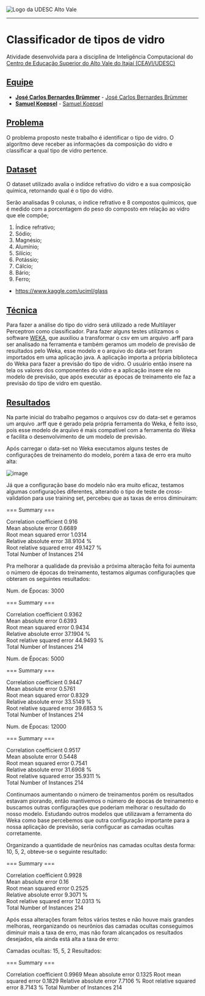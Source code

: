 <!-- Visualizador online: https://stackedit.io/ -->
 ![Logo da UDESC Alto Vale](http://www1.udesc.br/imagens/id_submenu/2019/marca_alto_vale_horizontal_assinatura_rgb_01.jpg)

---

# Classificador de tipos de vidro

Atividade desenvolvida para a disciplina de Inteligência Computacional do [Centro de Educação Superior do Alto Vale do Itajaí (CEAVI/UDESC)](https://www.udesc.br/ceavi)

## [Equipe](#equipe)
 - [**José Carlos Bernardes Brümmer**](mailto:josecarlosb.brummer@gmail.com) - [José Carlos Bernardes Brümmer](https://github.com/jcbebr)
 - [**Samuel Koepsel**](mailto:skoepsel@hotmail.com.br) - [Samuel Koepsel](https://github.com/samuelkoepsel1)
 
## [Problema](#problema)

O problema proposto neste trabalho é identificar o tipo de vidro. O algorítmo deve receber as informações da composição do vidro e classificar a qual tipo de vidro pertence. 

## [Dataset](#dataset)

O dataset utilizado avalia o indídce refrativo do vidro e a sua composição química, retornando qual é o tipo do vidro. 

Serão analisadas 9 colunas, o índice refrativo e 8 compostos químicos, que é medido com a porcentagem do peso do composto em relação ao vidro que ele compõe;

1. Índice refrativo;
2. Sódio;
3. Magnésio;
4. Alumínio;
5. Silício;
6. Potássio;
7. Cálcio;
8. Bário;
9. Ferro;

- https://www.kaggle.com/uciml/glass

## [Técnica](#tecnica)

Para fazer a análise do tipo do vidro será utilizado a rede Multilayer Perceptron como classificador. Para fazer alguns testes utilizamos o software [WEKA](https://www.cs.waikato.ac.nz/ml/weka/), que auxiliou a transformar o csv em um arquivo .arff para ser analisado na ferramenta e também geramos um modelo de previsão de resultados pelo Weka, esse modelo e o arquivo do data-set foram importados em uma aplicação java. A aplicação importa a própria biblioteca do Weka para fazer a previsão do tipo de vidro. O usuário então insere na tela os valores dos componentes do vidro e a aplicação insere ele no modelo de previsão, que após executar as épocas de treinamento ele faz a previsão do tipo de vidro em questão.

## [Resultados](#resultados)

Na parte inicial do trabalho pegamos o arquivos csv do data-set e geramos um arquivo .arff que é gerado pela própria ferramenta do Weka, é feito isso, pois esse modelo de arquivo é mais compatível com a ferramenta do Weka e facilita o desenvolvimento de um modelo de previsão.

Após carregar o data-set no Weka executamos alguns testes de configurações de treinamento do modelo, porém a taxa de erro era muito alta:

![image](https://i.imgur.com/7Wvzz4F.png)

Já que a configuração base do modelo não era muito eficaz, testamos algumas configurações diferentes, alterando o tipo de teste de cross-validation para use training set, percebeu que as taxas de erros diminuiram:

=== Summary ===

Correlation coefficient                  0.916 <br />
Mean absolute error                      0.6689 <br />
Root mean squared error                  1.0314 <br />
Relative absolute error                 38.9104 % <br />
Root relative squared error             49.1427 % <br />
Total Number of Instances              214

Pra melhorar a qualidade da previsão a próxima alteração feita foi aumenta o número de épocas do treinamento, testamos algumas configurações que obteram os seguintes resultados:

Num. de Épocas: 3000

=== Summary ===

Correlation coefficient                  0.9362 <br />
Mean absolute error                      0.6393 <br />
Root mean squared error                  0.9434 <br />
Relative absolute error                 37.1904 % <br />
Root relative squared error             44.9493 % <br />
Total Number of Instances              214       

Num. de Épocas: 5000

=== Summary ===

Correlation coefficient                  0.9447 <br />
Mean absolute error                      0.5761 <br />
Root mean squared error                  0.8329 <br />
Relative absolute error                 33.5149 % <br />
Root relative squared error             39.6853 % <br />
Total Number of Instances              214     

Num. de Épocas: 12000

=== Summary ===

Correlation coefficient                  0.9517 <br />
Mean absolute error                      0.5448 <br />
Root mean squared error                  0.7541 <br />
Relative absolute error                 31.6908 % <br />
Root relative squared error             35.9311 % <br />
Total Number of Instances              214  


Continumaos aumentando o número de treinamentos porém os resultados estavam piorando, então mantivemos o número de épocas de treinamento e buscamos outras configurações que poderiam melhorar o resultado do nosso modelo. Estudando outros modelos que utilizavam a ferramenta do Weka como base percebemos que outra configuração importante para a nossa aplicação de previsão, seria configucar as camadas ocultas corretamente.

Organizando a quantidade de neurônios nas camadas ocultas desta forma: 10, 5, 2, obteve-se o seguinte resultado:

=== Summary ===

Correlation coefficient                  0.9928 <br />
Mean absolute error                      0.16 <br /> 
Root mean squared error                  0.2525 <br />
Relative absolute error                  9.3071 % <br />
Root relative squared error             12.0313 % <br />
Total Number of Instances              214   

Após essa alterações foram feitos vários testes e não houve mais grandes melhoras, reorganizando os neurônios das camadas ocultas conseguimos diminuir mais a taxa de erro, mas não foram alcançados os resultados desejados, ela ainda está alta a taxa de erro:

Camadas ocultas: 15, 5, 2
Resultados:

=== Summary ===

Correlation coefficient                  0.9969
Mean absolute error                      0.1325
Root mean squared error                  0.1829
Relative absolute error                  7.7106 %
Root relative squared error              8.7143 %
Total Number of Instances              214